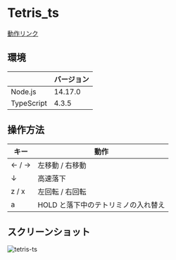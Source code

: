 # Tetris_ts

[動作リンク](https://iichanize.github.io/tetris_ts/statics/index.html)

## 環境

|            | バージョン |
| ---------- | ---------- |
| Node.js    | 14.17.0    |
| TypeScript | 4.3.5      |

## 操作方法

| キー  | 動作                                |
| ----- | ----------------------------------- |
| ← / → | 左移動 / 右移動                     |
| ↓     | 高速落下                            |
| z / x | 左回転 / 右回転                     |
| a     | HOLD と落下中のテトリミノの入れ替え |

## スクリーンショット

![tetris-ts](https://user-images.githubusercontent.com/50661590/130534905-e5b54490-8fa4-4732-a7bd-d854aa39a059.png)
